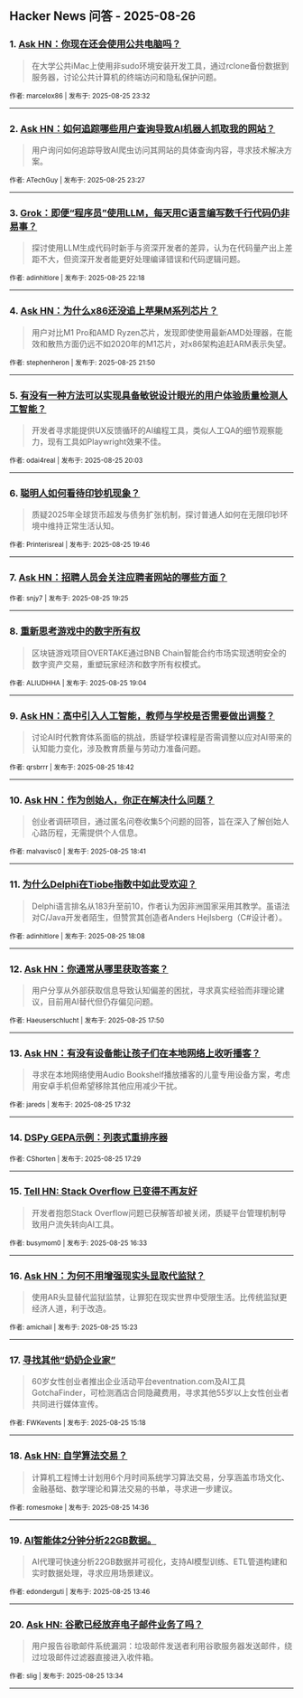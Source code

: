 ## Hacker News 问答 - 2025-08-26


### 1. [Ask HN：你现在还会使用公共电脑吗？](https://news.ycombinator.com/item?id=45020490)
> 在大学公共iMac上使用非sudo环境安装开发工具，通过rclone备份数据到服务器，讨论公共计算机的终端访问和隐私保护问题。

<sub>作者: marcelox86 | 发布于: 2025-08-25 23:32</sub>

---

### 2. [Ask HN：如何追踪哪些用户查询导致AI机器人抓取我的网站？](https://news.ycombinator.com/item?id=45020466)
> 用户询问如何追踪导致AI爬虫访问其网站的具体查询内容，寻求技术解决方案。

<sub>作者: ATechGuy | 发布于: 2025-08-25 23:27</sub>

---

### 3. [Grok：即便“程序员”使用LLM，每天用C语言编写数千行代码仍非易事？](https://news.ycombinator.com/item?id=45019797)
> 探讨使用LLM生成代码时新手与资深开发者的差异，认为在代码量产出上差距不大，但资深开发者能更好处理编译错误和代码逻辑问题。

<sub>作者: adinhitlore | 发布于: 2025-08-25 22:18</sub>

---

### 4. [Ask HN：为什么x86还没追上苹果M系列芯片？](https://news.ycombinator.com/item?id=45019483)
> 用户对比M1 Pro和AMD Ryzen芯片，发现即使使用最新AMD处理器，在能效和散热方面仍远不如2020年的M1芯片，对x86架构追赶ARM表示失望。

<sub>作者: stephenheron | 发布于: 2025-08-25 21:50</sub>

---

### 5. [有没有一种方法可以实现具备敏锐设计眼光的用户体验质量检测人工智能？](https://news.ycombinator.com/item?id=45018321)
> 开发者寻求能提供UX反馈循环的AI编程工具，类似人工QA的细节观察能力，现有工具如Playwright效果不佳。

<sub>作者: odai4real | 发布于: 2025-08-25 20:03</sub>

---

### 6. [聪明人如何看待印钞机现象？](https://news.ycombinator.com/item?id=45018143)
> 质疑2025年全球货币超发与债务扩张机制，探讨普通人如何在无限印钞环境中维持正常生活认知。

<sub>作者: Printerisreal | 发布于: 2025-08-25 19:46</sub>

---

### 7. [Ask HN：招聘人员会关注应聘者网站的哪些方面？](https://news.ycombinator.com/item?id=45017874)

<sub>作者: snjy7 | 发布于: 2025-08-25 19:25</sub>

---

### 8. [重新思考游戏中的数字所有权](https://news.ycombinator.com/item?id=45017665)
> 区块链游戏项目OVERTAKE通过BNB Chain智能合约市场实现透明安全的数字资产交易，重塑玩家经济和数字所有权模式。

<sub>作者: ALIUDHHA | 发布于: 2025-08-25 19:04</sub>

---

### 9. [Ask HN：高中引入人工智能，教师与学校是否需要做出调整？](https://news.ycombinator.com/item?id=45017396)
> 讨论AI时代教育体系面临的挑战，质疑学校课程是否需调整以应对AI带来的认知能力变化，涉及教育质量与劳动力准备问题。

<sub>作者: qrsbrrr | 发布于: 2025-08-25 18:42</sub>

---

### 10. [Ask HN：作为创始人，你正在解决什么问题？](https://news.ycombinator.com/item?id=45017374)
> 创业者调研项目，通过匿名问卷收集5个问题的回答，旨在深入了解创始人心路历程，无需提供个人信息。

<sub>作者: malvavisc0 | 发布于: 2025-08-25 18:41</sub>

---

### 11. [为什么Delphi在Tiobe指数中如此受欢迎？](https://news.ycombinator.com/item?id=45016899)
> Delphi语言排名从183升至前10，作者认为因非洲国家采用其教学。虽语法对C/Java开发者陌生，但赞赏其创造者Anders Hejlsberg（C#设计者）。

<sub>作者: adinhitlore | 发布于: 2025-08-25 18:08</sub>

---

### 12. [Ask HN：你通常从哪里获取答案？](https://news.ycombinator.com/item?id=45016633)
> 用户分享从外部获取信息导致认知偏差的困扰，寻求真实经验而非理论建议，目前用AI替代但仍存偏见问题。

<sub>作者: Haeuserschlucht | 发布于: 2025-08-25 17:50</sub>

---

### 13. [Ask HN：有没有设备能让孩子们在本地网络上收听播客？](https://news.ycombinator.com/item?id=45016406)
> 寻求在本地网络使用Audio Bookshelf播放播客的儿童专用设备方案，考虑用安卓手机但希望移除其他应用减少干扰。

<sub>作者: jareds | 发布于: 2025-08-25 17:32</sub>

---

### 14. [DSPy GEPA示例：列表式重排序器](https://news.ycombinator.com/item?id=45016370)

<sub>作者: CShorten | 发布于: 2025-08-25 17:29</sub>

---

### 15. [Tell HN: Stack Overflow 已变得不再友好](https://news.ycombinator.com/item?id=45015684)
> 开发者抱怨Stack Overflow问题已获解答却被关闭，质疑平台管理机制导致用户流失转向AI工具。

<sub>作者: busymom0 | 发布于: 2025-08-25 16:33</sub>

---

### 16. [Ask HN：为何不用增强现实头显取代监狱？](https://news.ycombinator.com/item?id=45014859)
> 使用AR头显替代监狱监禁，让罪犯在现实世界中受限生活。比传统监狱更经济人道，利于改造。

<sub>作者: amichail | 发布于: 2025-08-25 15:23</sub>

---

### 17. [寻找其他“奶奶企业家”](https://news.ycombinator.com/item?id=45014810)
> 60岁女性创业者推出企业活动平台eventnation.com及AI工具GotchaFinder，可检测酒店合同隐藏费用，寻求其他55岁以上女性创业者共同进行媒体宣传。

<sub>作者: FWKevents | 发布于: 2025-08-25 15:18</sub>

---

### 18. [Ask HN: 自学算法交易？](https://news.ycombinator.com/item?id=45014333)
> 计算机工程博士计划用6个月时间系统学习算法交易，分享涵盖市场文化、金融基础、数学理论和算法交易的书单，寻求进一步建议。

<sub>作者: romesmoke | 发布于: 2025-08-25 14:36</sub>

---

### 19. [AI智能体2分钟分析22GB数据。](https://news.ycombinator.com/item?id=45013787)
> AI代理可快速分析22GB数据并可视化，支持AI模型训练、ETL管道构建和实时数据处理，寻求应用场景建议。

<sub>作者: edonderguti | 发布于: 2025-08-25 13:46</sub>

---

### 20. [Ask HN: 谷歌已经放弃电子邮件业务了吗？](https://news.ycombinator.com/item?id=45013687)
> 用户报告谷歌邮件系统漏洞：垃圾邮件发送者利用谷歌服务器发送邮件，绕过垃圾邮件过滤器直接进入收件箱。

<sub>作者: slig | 发布于: 2025-08-25 13:34</sub>

---
